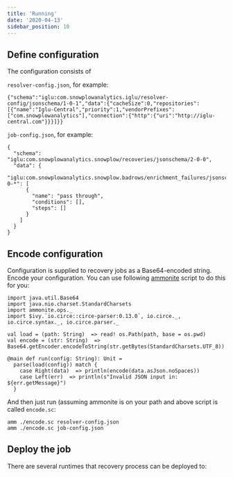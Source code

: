 ```yaml
---
title: 'Running'
date: '2020-04-13'
sidebar_position: 10
---
```


## Define configuration

The configuration consists of

`resolver-config.json`, for example:

```
{"schema":"iglu:com.snowplowanalytics.iglu/resolver-config/jsonschema/1-0-1","data":{"cacheSize":0,"repositories":[{"name":"Iglu-Central","priority":1,"vendorPrefixes":["com.snowplowanalytics"],"connection":{"http":{"uri":"http://iglu-central.com"}}}]}}
```

`job-config.json`, for example:

```
{
  "schema": "iglu:com.snowplowanalytics.snowplow/recoveries/jsonschema/2-0-0",
  "data": {
    "iglu:com.snowplowanalytics.snowplow.badrows/enrichment_failures/jsonschema/1-0-*": [
      {
        "name": "pass through",
        "conditions": [],
        "steps": []
      }
    ]
  }
}
```

## Encode configuration

Configuration is supplied to recovery jobs as a Base64-encoded string. Encode your configuration. You can use following [ammonite](http://ammonite.io) script to do this for you:

```
import java.util.Base64
import java.nio.charset.StandardCharsets
import ammonite.ops._
import $ivy.`io.circe::circe-parser:0.13.0`, io.circe._, io.circe.syntax._, io.circe.parser._

val load = (path: String)  => read! os.Path(path, base = os.pwd)
val encode = (str: String)  => Base64.getEncoder.encodeToString(str.getBytes(StandardCharsets.UTF_8))

@main def run(config: String): Unit =
  parse(load(config)) match {
    case Right(data)  => println(encode(data.asJson.noSpaces))
    case Left(err)  => println(s"Invalid JSON input in: ${err.getMessage}")
  }
```

And then just run (assuming ammonite is on your path and above script is called `encode.sc`:

```
amm ./encode.sc resolver-config.json
amm ./encode.sc job-config.json
```

## Deploy the job

There are several runtimes that recovery process can be deployed to:
